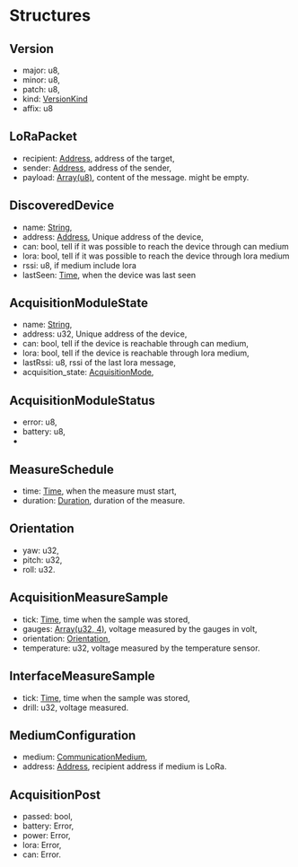 # Structures

## Version

- major: u8,
- minor: u8,
- patch: u8,
- kind: [VersionKind](enumerations.md#versionkind)
- affix: u8

## LoRaPacket

- recipient: [Address](alias.md#address), address of the target,
- sender: [Address](alias.md#address), address of the sender,
- payload: [Array(u8)](alias.md#array-x), content of the message. might be empty.

## DiscoveredDevice

- name: [String](alias.md#string),
- address: [Address](alias.md#address), Unique address of the device,
- can: bool, tell if it was possible to reach the device through can medium
- lora: bool, tell if it was possible to reach the device through lora medium
- rssi: u8, if medium include lora
- lastSeen: [Time](alias.md#time), when the device was last seen

## AcquisitionModuleState

- name: [String](alias.md#string),
- address: u32, Unique address of the device,
- can: bool, tell if the device is reachable through can medium,
- lora: bool, tell if the device is reachable through lora medium,
- lastRssi: u8, rssi of the last lora message,
- acquisition_state: [AcquisitionMode](enumerations.md#acquisitionmode),

## AcquisitionModuleStatus

- error: u8,
- battery: u8,
-

## MeasureSchedule

- time: [Time](alias.md#time), when the measure must start,
- duration: [Duration](alias.md#duration), duration of the measure.

## Orientation

- yaw: u32,
- pitch: u32,
- roll: u32.

## AcquisitionMeasureSample

- tick: [Time](alias.md#time), time when the sample was stored,
- gauges: [Array(u32, 4)](alias.md#array-x-y), voltage measured by the gauges in volt,
- orientation: [Orientation](#orientation),
- temperature: u32, voltage measured by the temperature sensor.

## InterfaceMeasureSample

- tick: [Time](alias.md#time), time when the sample was stored,
- drill: u32, voltage measured.

## MediumConfiguration

- medium: [CommunicationMedium](enumerations.md#communicationmedium),
- address: [Address](alias.md#address), recipient address if medium is LoRa.

## AcquisitionPost

- passed: bool,
- battery: Error,
- power: Error,
- lora: Error,
- can: Error.
